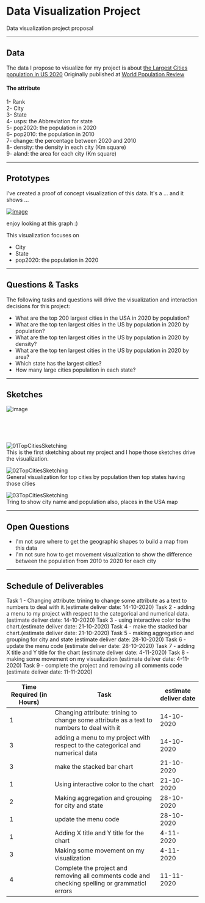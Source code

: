 # Data Visualization Project
Data visualization project proposal

----
## Data


The data I propose to visualize for my project is about [the Largest Cities population in US 2020](https://gist.github.com/dralmadani/c04f95746e2f36b040d3d764ab7b9c62)
Originally published at [World Population Review](https://worldpopulationreview.com/us-cities)


#### The attribute
 1- Rank
<br> 2- City
<br> 3- State
<br> 4- usps: the Abbreviation for state
<br> 5- pop2020: the population in 2020
<br> 6- pop2010: the population in 2010
<br> 7- change: the percentage between 2020 and 2010
<br> 8- density: the density in each city (Km square)
<br> 9- aland: the area for each city (Km square)




----
## Prototypes

I’ve created a proof of concept visualization of this data. It's a ... and it shows ...

[![image](https://user-images.githubusercontent.com/25451974/94352453-188a9700-0033-11eb-8290-6284ca75f30c.png)
](https://vizhub.com/dralmadani/d811f91dafdb465887040da5445d2a41?file=viz.js)

enjoy looking at this graph :)

This visualization focuses on
- City
- State
- pop2020: the population in 2020

----
## Questions & Tasks

The following tasks and questions will drive the visualization and interaction decisions for this project:

  * What are the top 200 largest cities in the USA in 2020 by population?
  * What are the top ten largest cities in the US by population in 2020 by population?
  * What are the top ten largest cities in the US by population in 2020 by density?
  * What are the top ten largest cities in the US by population in 2020 by area?
  * Which state has the largest cities?
  * How many large cities population in each state?
  
----  
## Sketches


![image](https://user-images.githubusercontent.com/25451974/94355532-d2453000-0052-11eb-947c-72aa9f4e6fd9.png)

<br><br><br>

![01TopCitiesSketching](https://user-images.githubusercontent.com/25451974/94355734-a3c85480-0054-11eb-87f0-bb188d87a195.jpeg)
<br>This is the first sketching about my project and I hope those sketches drive the visualization.

![02TopCitiesSketching](https://user-images.githubusercontent.com/25451974/94355741-acb92600-0054-11eb-9547-0d33945ba4fe.jpeg)
<br>
General visualization for top cities by population then top states having those cities 

![03TopCitiesSketching](https://user-images.githubusercontent.com/25451974/94355743-b17dda00-0054-11eb-8ab7-86bc8c2504fc.jpeg)
<br>
Tring to show city name and population also, places in the USA map

----
## Open Questions


  - I'm not sure where to get the geographic shapes to build a map from this data
  - I'm not sure how to get movement visualization to show the difference between the population from 2010 to 2020 for each city

----
## Schedule of Deliverables

Task 1 - Changing attribute: trining to change some attribute as a text to numbers to deal with it.(estimate deliver date: 14-10-2020)
Task 2 - adding a menu to my project with respect to the categorical and numerical data. (estimate deliver date: 14-10-2020)
Task 3 - using interactive color to the chart.(estimate deliver date: 21-10-2020)
Task 4 - make the stacked bar chart.(estimate deliver date: 21-10-2020)
Task 5 - making aggregation and grouping for city and state (estimate deliver date: 28-10-2020)
Task 6 - update the menu code (estimate deliver date: 28-10-2020)
Task 7 - adding X title and Y title for the chart (estimate deliver date: 4-11-2020)
Task 8 - making some movement on my visualization (estimate deliver date: 4-11-2020)
Task 9 - complete the project and removing all comments code (estimate deliver date: 11-11-2020)

<table>
<thead>
<tr>
<th>Time Required (in Hours)</th>
<th>Task</th>
<th>estimate deliver date</th>
</tr>
</thead>
<tbody>
<tr>
<td>1</td>
<td>Changing attribute: trining to change some attribute as a text to numbers to deal with it</td>
<td>14-10-2020</td>
</tr>
 <tr>
<td>3</td>
<td>adding a menu to my project with respect to the categorical and numerical data</td>
<td>14-10-2020</td>
</tr>
<tr>
 <tr>
<td>3</td>
<td>make the stacked bar chart</td>
<td>21-10-2020</td>
</tr>
 <td>1</td>
<td>Using interactive color to the chart</td>
<td>21-10-2020</td>
</tr>
 <tr>
<td>2</td>
<td>Making aggregation and grouping for city and state</td>
<td>28-10-2020</td>
</tr>
 <tr>
<td>1</td>
<td>update the menu code</td>
<td>28-10-2020</td>
</tr>
 <tr>
<td>1</td>
<td>Adding X title and Y title for the chart</td>
<td>4-11-2020</td>
</tr>
 <tr>
<td>3</td>
<td>Making some movement on my visualization</td>
<td>4-11-2020</td>
</tr>
 <td>4</td>
<td>Complete the project and removing all comments code and checking spelling or grammaticl errors</td>
<td>11-11-2020</td>
</tr>
 
</tbody>
</table>
